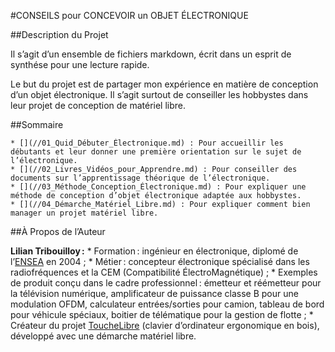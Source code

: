 #CONSEILS pour CONCEVOIR un OBJET ÉLECTRONIQUE

##Description du Projet

Il s’agit d’un ensemble de fichiers markdown, écrit dans un esprit de synthése pour une lecture rapide.

Le but du projet est de partager mon expérience en matière de conception d’un objet électronique. Il s’agit surtout de conseiller les hobbystes dans leur projet de conception de matériel libre.


##Sommaire

	* [](//01_Quid_Débuter_Électronique.md) : Pour accueillir les débutants et leur donner une première orientation sur le sujet de l’électronique.
	* [](//02_Livres_Vidéos_pour_Apprendre.md) : Pour conseiller des documents sur l’apprentissage théorique de l’électronique.
	* [](//03_Méthode_Conception_Électronique.md) : Pour expliquer une méthode de conception d’objet électronique adaptée aux hobbystes.
	* [](//04_Démarche_Matériel_Libre.md) : Pour expliquer comment bien manager un projet matériel libre.


##À Propos de l’Auteur

__Lilian Tribouilloy :__
	* Formation : ingénieur en électronique, diplomé de l’[ENSEA](https://www.ensea.fr/fr) en 2004 ;
	* Métier : concepteur électronique spécialisé dans les radiofréquences et la CEM (Compatibilité ÉlectroMagnétique) ;
	* Exemples de produit conçu dans le cadre professionnel : émetteur et réémetteur pour la télévision numérique, amplificateur de puissance classe B pour une modulation OFDM, calculateur entrées/sorties pour camion, tableau de bord pour véhicule spéciaux, boitier de télématique pour la gestion de flotte ;
	* Créateur du projet [ToucheLibre](http://touchelibre.fr/) (clavier d’ordinateur ergonomique en bois), développé avec une démarche matériel libre.


